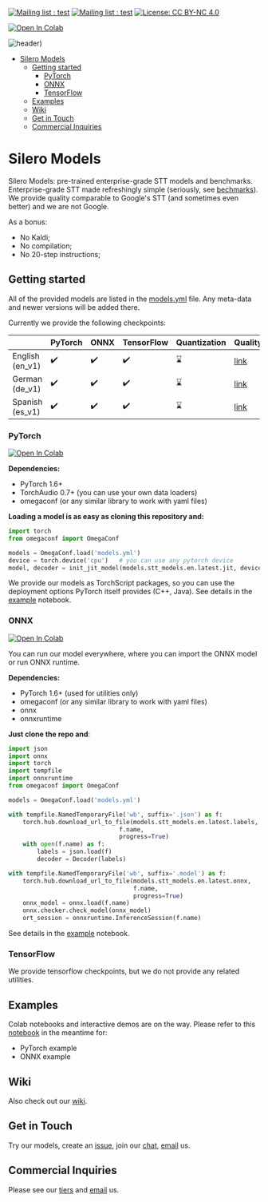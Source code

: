  [![Mailing list : test](http://img.shields.io/badge/Email-gray.svg?style=for-the-badge&logo=gmail)](mailto:hello@silero.ai) [![Mailing list : test](http://img.shields.io/badge/Telegram-blue.svg?style=for-the-badge&logo=telegram)](https://t.me/joinchat/Bv9tjhpdXTI22OUgpOIIDg)
[![License: CC BY-NC 4.0](https://img.shields.io/badge/License-GNU%20AGPL%203.0-lightgrey.svg?style=for-the-badge)](https://github.com/snakers4/silero-models/blob/master/LICENSE)

[![Open In Colab](https://colab.research.google.com/assets/colab-badge.svg)](https://colab.research.google.com/github/snakers4/silero-models/blob/master/examples.ipynb)

![header)](https://user-images.githubusercontent.com/12515440/89997349-b3523080-dc94-11ea-9906-ca2e8bc50535.png)


- [Silero Models](#silero-models)
  - [Getting started](#getting-started)
    - [PyTorch](#pytorch)
    - [ONNX](#onnx)
    - [TensorFlow](#tensorflow)
  - [Examples](#examples)
  - [Wiki](#wiki)
  - [Get in Touch](#get-in-touch)
  - [Commercial Inquiries](#commercial-inquiries)


# Silero Models

Silero Models: pre-trained enterprise-grade STT models and benchmarks.
Enterprise-grade STT made refreshingly simple (seriously, see [bechmarks](https://github.com/snakers4/silero-models/wiki/Quality-Benchmarks)).
We provide quality comparable to Google's STT (and sometimes even better) and we are not Google.

As a bonus:

- No Kaldi;
- No compilation;
- No 20-step instructions;

## Getting started

All of the provided models are listed in the [models.yml](https://github.com/snakers4/silero-models/blob/master/models.yml) file.
Any meta-data and newer versions will be added there.

Currently we provide the following checkpoints:

|                 | PyTorch            | ONNX               | TensorFlow         | Quantization | Quality | Colab | Example |
|-----------------|--------------------|--------------------|--------------------|--------------|---------|-------| --------|
| English (en_v1) | :heavy_check_mark: | :heavy_check_mark: | :heavy_check_mark: | :hourglass:  | [link](https://github.com/snakers4/silero-models/wiki/Quality-Benchmarks#latest)   | :hourglass: | [link](https://github.com/snakers4/silero-models/blob/master/examples.ipynb) |
| German (de_v1)  | :heavy_check_mark: | :heavy_check_mark: | :heavy_check_mark: | :hourglass:  | [link](https://github.com/snakers4/silero-models/wiki/Quality-Benchmarks#latest)   | :hourglass: |  [link](https://github.com/snakers4/silero-models/blob/master/examples.ipynb) |
| Spanish (es_v1) | :heavy_check_mark: | :heavy_check_mark: | :heavy_check_mark: | :hourglass:  | [link](https://github.com/snakers4/silero-models/wiki/Quality-Benchmarks#latest)   | :hourglass: |  [link](https://github.com/snakers4/silero-models/blob/master/examples.ipynb) |

### PyTorch

[![Open In Colab](https://colab.research.google.com/assets/colab-badge.svg)](https://colab.research.google.com/github/snakers4/silero-models/blob/master/examples.ipynb)

**Dependencies:**

- PyTorch 1.6+
- TorchAudio 0.7+ (you can use your own data loaders)
- omegaconf (or any similar library to work with yaml files)


**Loading a model is as easy as cloning this repository and:**

```python
import torch
from omegaconf import OmegaConf

models = OmegaConf.load('models.yml')
device = torch.device('cpu')   # you can use any pytorch device
model, decoder = init_jit_model(models.stt_models.en.latest.jit, device=device)
```

We provide our models as TorchScript packages, so you can use the deployment options PyTorch itself provides (C++, Java). See details in the [example](https://github.com/snakers4/silero-models/blob/master/examples.ipynb) notebook.

### ONNX

[![Open In Colab](https://colab.research.google.com/assets/colab-badge.svg)](https://colab.research.google.com/github/snakers4/silero-models/blob/master/examples.ipynb)

You can run our model everywhere, where you can import the ONNX model or run ONNX runtime.

**Dependencies:**

- PyTorch 1.6+ (used for utilities only)
- omegaconf (or any similar library to work with yaml files)
- onnx
- onnxruntime

**Just clone the repo and**:

```python
import json
import onnx
import torch
import tempfile
import onnxruntime
from omegaconf import OmegaConf

models = OmegaConf.load('models.yml')

with tempfile.NamedTemporaryFile('wb', suffix='.json') as f:
    torch.hub.download_url_to_file(models.stt_models.en.latest.labels,
                               f.name,
                               progress=True)
    with open(f.name) as f:
        labels = json.load(f)
        decoder = Decoder(labels)

with tempfile.NamedTemporaryFile('wb', suffix='.model') as f:
    torch.hub.download_url_to_file(models.stt_models.en.latest.onnx,
                                   f.name,
                                   progress=True)
    onnx_model = onnx.load(f.name)
    onnx.checker.check_model(onnx_model)
    ort_session = onnxruntime.InferenceSession(f.name)
```

See details in the [example](https://github.com/snakers4/silero-models/blob/master/examples.ipynb) notebook.

### TensorFlow

We provide tensorflow checkpoints, but we do not provide any related utilities.

## Examples

Colab notebooks and interactive demos are on the way.
Please refer to this [notebook](https://github.com/snakers4/silero-models/blob/master/examples.ipynb) in the meantime for:

- PyTorch example
- ONNX example

## Wiki

Also check out our [wiki](https://github.com/snakers4/silero-models/wiki).

## Get in Touch

Try our models, create an [issue](https://github.com/snakers4/silero-models/issues/new), join our [chat](https://t.me/joinchat/Bv9tjhpdXTI22OUgpOIIDg), [email](mailto:hello@silero.ai) us.

## Commercial Inquiries

Please see our [tiers](https://github.com/snakers4/silero-models/wiki/Licensing-and-Tiers) and [email](mailto:hello@silero.ai) us.
